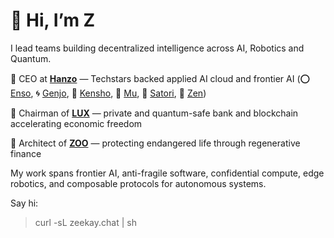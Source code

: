 # 👋 Hi, I’m Z

I lead teams building decentralized intelligence across AI, Robotics and Quantum.

🥷 CEO at [**Hanzo**](https://hanzo.ai) — Techstars backed applied AI cloud and frontier AI (⭕ [Enso](https://github.com/hanzoai/enso), 🌀 [Genjo](https://github.com/hanzoai/genjo), 🎨 [Kensho](https://github.com/hanzoai/kensho), 🎹 [Mu](https://github.com/hanzoai/rin), 🎥 [Satori](https://github.com/hanzoai/satori), 🪷 [Zen](https://github.com/hanzoai/zen))

🔻 Chairman of [**LUX**](https://github.com/luxfi) — private and quantum-safe bank and blockchain accelerating economic freedom

🧬 Architect of [**ZOO**](https://github.com/zooai) — protecting endangered life through regenerative finance

My work spans frontier AI, anti-fragile software, confidential compute, edge robotics, and composable protocols for autonomous systems.

Say hi:

> curl -sL zeekay.chat | sh
